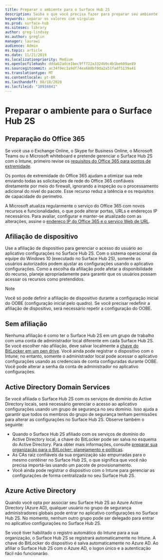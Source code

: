 ```yaml
---
title: Preparar o ambiente para o Surface Hub 2S
description: Saiba o que você precisa fazer para preparar seu ambiente para o Surface Hub 2S.
keywords: separar os valores com vírgulas
ms.prod: surface-hub
ms.sitesec: library
author: greg-lindsay
ms.author: greglin
manager: laurawi
audience: Admin
ms.topic: article
ms.date: 11/21/2019
ms.localizationpriority: Medium
ms.openlocfilehash: dddab2adce1bec9ff722a3324b9c4b1be609ae89
ms.sourcegitcommit: ac34f0ec1a9df74ea688bf0da2a51fadf5139a41
ms.translationtype: MT
ms.contentlocale: pt-BR
ms.lasthandoff: 08/18/2020
ms.locfileid: "10934841"
---
```

# Preparar o ambiente para o Surface Hub 2S

## Preparação do Office 365

Se você usa o Exchange Online, o Skype for Business Online, o Microsoft Teams ou o Microsoft whiteboard e pretende gerenciar o Surface Hub 2S com o Intune, primeiro revise os [requisitos do Office 365 para pontos de extremidade](https://docs.microsoft.com/office365/enterprise/office-365-endpoints).

Os pontos de extremidade do Office 365 ajudam a otimizar sua rede enviando todas as solicitações de rede do Office 365 confiáveis diretamente por meio do firewall, ignorando a inspeção ou o processamento adicional do nível do pacote. Esse recurso reduz a latência e os requisitos de capacidade do perímetro.

A Microsoft atualiza regularmente o serviço do Office 365 com novos recursos e funcionalidades, o que pode alterar portas, URLs e endereços IP necessários. Para avaliar, configurar e manter-se atualizado com as alterações, assine o [endereço IP do Office 365 e o serviço Web de URL](https://docs.microsoft.com/office365/enterprise/office-365-ip-web-service).

## Afiliação de dispositivo

Use a afiliação de dispositivo para gerenciar o acesso do usuário ao aplicativo configurações no Surface Hub 2S.
Com o sistema operacional da equipe do Windows 10 (executado no Surface Hub 2S), somente os usuários autorizados podem ajustar as configurações usando o aplicativo configurações. Como a escolha da afiliação pode afetar a disponibilidade do recurso, planeje apropriadamente para garantir que os usuários possam acessar os recursos como pretendidos.

> [!NOTE]
> Você só pode definir a afiliação de dispositivo durante a configuração inicial do OOBE (configuração inicial pelo quadro). Se você precisar redefinir a afiliação de dispositivo, será necessário repetir a configuração do OOBE.

## Sem afiliação

Nenhuma afiliação é como ter o Surface Hub 2S em um grupo de trabalho com uma conta de administrador local diferente em cada Surface Hub 2S. Se você escolher não afiliação, deve salvar localmente a [chave do BitLocker em um pen drive](https://docs.microsoft.com/windows/security/information-protection/bitlocker/bitlocker-key-management-faq). Você ainda pode registrar o dispositivo com o Intune; no entanto, somente o administrador local pode acessar o aplicativo configurações usando as credenciais de conta configuradas durante OOBE. Você pode alterar a senha da conta de administrador no aplicativo configurações.

## Active Directory Domain Services

Se você afiliada o Surface Hub 2S com os serviços de domínio do Active Directory locais, será necessário gerenciar o acesso ao aplicativo configurações usando um grupo de segurança no seu domínio. Isso ajuda a garantir que todos os membros do grupo de segurança tenham permissões para alterar as configurações no Surface Hub 2S. Observe também o seguinte:

- Quando o Surface Hub 2S afiliado com os serviços de domínio do Active Directory local, a chave do BitLocker pode ser salva no esquema do Active Directory. Para obter mais informações, consulte [preparar sua organização para o BitLocker: planejamento e políticas](https://docs.microsoft.com/windows/security/information-protection/bitlocker/prepare-your-organization-for-bitlocker-planning-and-policies). 
- As CAs raiz confiáveis da sua organização são empurradas para o mesmo contêiner no Surface Hub 2S, o que significa que você não precisa importá-las usando um pacote de provisionamento.
- Você ainda pode registrar o dispositivo com o Intune para gerenciar as configurações de forma centralizada no seu Surface Hub 2S.

## Azure Active Directory

Quando você opta por associar seu Surface Hub 2S ao Azure Active Directory (Azure AD), qualquer usuário no grupo de segurança administradores globais pode entrar no aplicativo configurações no Surface Hub 2S. No momento, nenhum outro grupo pode ser delegado para entrar no aplicativo configurações no Surface Hub 2S.

Se você tiver habilitado o registro automático do Intune para a sua organização, o Surface Hub 2S se registrará automaticamente no Intune. A chave do BitLocker do dispositivo é salva automaticamente no Azure AD. Ao afiliar o Surface Hub 2S com o Azure AD, o logon único e a autenticação fácil não funcionarão.

